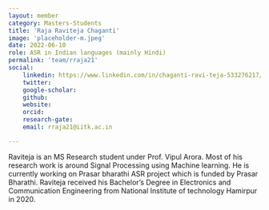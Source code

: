 ```yaml
---
layout: member
category: Masters-Students
title: 'Raja Raviteja Chaganti'
image: 'placeholder-m.jpeg'
date: 2022-06-10
role: ASR in Indian languages (mainly Hindi)
permalink: 'team/rraja21'
social:
    linkedin: https://www.linkedin.com/in/chaganti-ravi-teja-533276217/
    twitter: 
    google-scholar: 
    github: 
    website: 
    orcid: 
    research-gate:
    email: rraja21@iitk.ac.in

---
```


Raviteja is an MS Research student under Prof. Vipul Arora. Most of his research work is around Signal Processing using Machine learning. He is currently working on Prasar bharathi ASR project which is funded by Prasar Bharathi. Raviteja received his Bachelor’s Degree in Electronics and Communication Engineering from National Institute of technology Hamirpur in 2020.

